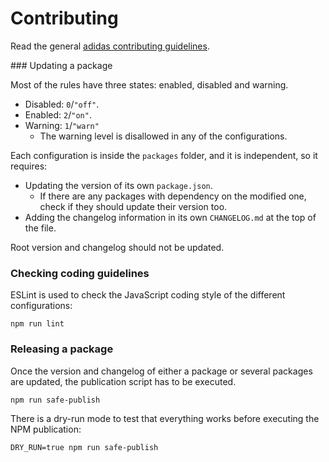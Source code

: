 # Contributing

Read the general [adidas contributing guidelines](https://github.com/adidas/adidas-contribution-guidelines/wiki/Contributing).

### Updating a package

Most of the rules have three states: enabled, disabled and warning.

- Disabled: `0`/`"off"`.
- Enabled: `2`/`"on"`.
- Warning: `1`/`"warn"`
    - The warning level is disallowed in any of the configurations.

Each configuration is inside the `packages` folder, and it is independent, so it requires:

- Updating the version of its own `package.json`.
    - If there are any packages with dependency on the modified one, check if they should update their version too.
- Adding the changelog information in its own `CHANGELOG.md` at the top of the file.

Root version and changelog should not be updated.

### Checking coding guidelines

ESLint is used to check the JavaScript coding style of the different configurations:

```
npm run lint
```

### Releasing a package

Once the version and changelog of either a package or several packages are updated, the publication script has to be executed.

```
npm run safe-publish
```

There is a dry-run mode to test that everything works before executing the NPM publication:

```
DRY_RUN=true npm run safe-publish
```
